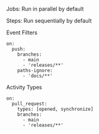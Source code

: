 Jobs:
  Run in parallel by default

Steps:
  Run sequentially by default

Event Filters
  ```
  on:
    push:
      branches:
        - main
        - 'releases/**'
      paths-ignore:
        - 'docs/**'
  ```

Activity Types
  ```
  on:
    pull_request:
      types: [opened, synchronize]
      branches:
        - main
        - 'releases/**'
  ```